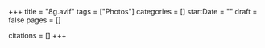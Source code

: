 +++
title = "8g.avif"
tags = ["Photos"]
categories = []
startDate = ""
draft = false
pages = []

citations = []
+++
